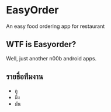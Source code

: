 # EasyOrder
An easy food ordering app for restaurant

## WTF is Easyorder?
Well, just another n00b android apps.

## รายชื่อทีมงาน
- กู
- มึง
- มัน
